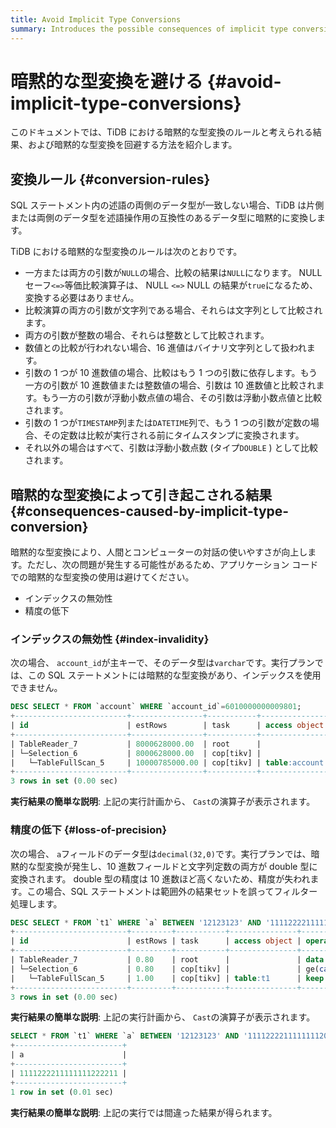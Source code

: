 ```yaml
---
title: Avoid Implicit Type Conversions
summary: Introduces the possible consequences of implicit type conversions in TiDB and ways to avoid them.
---
```


# 暗黙的な型変換を避ける {#avoid-implicit-type-conversions}

このドキュメントでは、TiDB における暗黙的な型変換のルールと考えられる結果、および暗黙的な型変換を回避する方法を紹介します。

## 変換ルール {#conversion-rules}

SQL ステートメント内の述語の両側のデータ型が一致しない場合、TiDB は片側または両側のデータ型を述語操作用の互換性のあるデータ型に暗黙的に変換します。

TiDB における暗黙的な型変換のルールは次のとおりです。

-   一方または両方の引数が`NULL`の場合、比較の結果は`NULL`になります。 NULL セーフ`<=>`等価比較演算子は、 NULL `<=>` NULL の結果が`true`になるため、変換する必要はありません。
-   比較演算の両方の引数が文字列である場合、それらは文字列として比較されます。
-   両方の引数が整数の場合、それらは整数として比較されます。
-   数値との比較が行われない場合、16 進値はバイナリ文字列として扱われます。
-   引数の 1 つが 10 進数値の場合、比較はもう 1 つの引数に依存します。もう一方の引数が 10 進数値または整数値の場合、引数は 10 進数値と比較されます。もう一方の引数が浮動小数点値の場合、その引数は浮動小数点値と比較されます。
-   引数の 1 つが`TIMESTAMP`列または`DATETIME`列で、もう 1 つの引数が定数の場合、その定数は比較が実行される前にタイムスタンプに変換されます。
-   それ以外の場合はすべて、引数は浮動小数点数 (タイプ`DOUBLE` ) として比較されます。

## 暗黙的な型変換によって引き起こされる結果 {#consequences-caused-by-implicit-type-conversion}

暗黙的な型変換により、人間とコンピューターの対話の使いやすさが向上します。ただし、次の問題が発生する可能性があるため、アプリケーション コードでの暗黙的な型変換の使用は避けてください。

-   インデックスの無効性
-   精度の低下

### インデックスの無効性 {#index-invalidity}

次の場合、 `account_id`が主キーで、そのデータ型は`varchar`です。実行プランでは、この SQL ステートメントには暗黙的な型変換があり、インデックスを使用できません。

```sql
DESC SELECT * FROM `account` WHERE `account_id`=6010000000009801;
+-------------------------+----------------+-----------+---------------+------------------------------------------------------------+
| id                      | estRows        | task      | access object | operator info                                              |
+-------------------------+----------------+-----------+---------------+------------------------------------------------------------+
| TableReader_7           | 8000628000.00  | root      |               | data:Selection_6                                           |
| └─Selection_6           | 8000628000.00  | cop[tikv] |               | eq(cast(findpt.account.account_id), 6.010000000009801e+15) |
|   └─TableFullScan_5     | 10000785000.00 | cop[tikv] | table:account | keep order:false                                           |
+-------------------------+----------------+-----------+---------------+------------------------------------------------------------+
3 rows in set (0.00 sec)
```

**実行結果の簡単な説明**: 上記の実行計画から、 `Cast`の演算子が表示されます。

### 精度の低下 {#loss-of-precision}

次の場合、 `a`フィールドのデータ型は`decimal(32,0)`です。実行プランでは、暗黙的な型変換が発生し、10 進数フィールドと文字列定数の両方が double 型に変換されます。 double 型の精度は 10 進数ほど高くないため、精度が失われます。この場合、SQL ステートメントは範囲外の結果セットを誤ってフィルター処理します。

```sql
DESC SELECT * FROM `t1` WHERE `a` BETWEEN '12123123' AND '1111222211111111200000';
+-------------------------+---------+-----------+---------------+-------------------------------------------------------------------------------------+
| id                      | estRows | task      | access object | operator info                                                                       |
+-------------------------+---------+-----------+---------------+-------------------------------------------------------------------------------------+
| TableReader_7           | 0.80    | root      |               | data:Selection_6                                                                    |
| └─Selection_6           | 0.80    | cop[tikv] |               | ge(cast(findpt.t1.a), 1.2123123e+07), le(cast(findpt.t1.a), 1.1112222111111112e+21) |
|   └─TableFullScan_5     | 1.00    | cop[tikv] | table:t1      | keep order:false, stats:pseudo                                                      |
+-------------------------+---------+-----------+---------------+-------------------------------------------------------------------------------------+
3 rows in set (0.00 sec)
```

**実行結果の簡単な説明**: 上記の実行計画から、 `Cast`の演算子が表示されます。

```sql
SELECT * FROM `t1` WHERE `a` BETWEEN '12123123' AND '1111222211111111200000';
+------------------------+
| a                      |
+------------------------+
| 1111222211111111222211 |
+------------------------+
1 row in set (0.01 sec)

```

**実行結果の簡単な説明**: 上記の実行では間違った結果が得られます。

